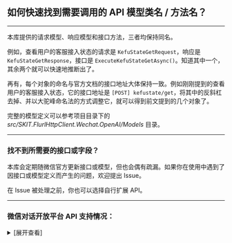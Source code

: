 ﻿## 如何快速找到需要调用的 API 模型类名 / 方法名？

---

本库提供的请求模型、响应模型和接口方法，三者均保持同名。

例如，查看用户的客服接入状态的请求是 `KefuStateGetRequest`，响应是 `KefuStateGetResponse`，接口是 `ExecuteKefuStateGetAsync()`。知道其中一个，其余两个就可以快速地推断出了。

再有，每个对象的命名与官方文档的接口地址大体保持一致。例如刚刚提到的查看用户的客服接入状态，它的接口地址是 `[POST] kefustate/get`，将其中的反斜杠去掉、并以大驼峰命名法的方式调整它，就可以得到前文提到的几个对象了。

完整的模型定义可以参考项目目录下的 _src/SKIT.FlurlHttpClient.Wechat.OpenAI/Models_ 目录。

---

### 找不到所需要的接口或字段？

本库会定期随微信官方更新接口或模型，但也会偶有疏漏。如果你在使用中遇到了因接口或模型定义而产生的问题，欢迎提出 Issue。

在 Issue 被处理之前，你也可以选择自行扩展 API。

---

### 微信对话开放平台 API 支持情况：

<details>

<summary>[展开查看]</summary>

|     |        微信 API         |    所属客户端    | 备注 |
| :-: | :---------------------: | :--------------: | :--: |
|  √  |    获取 AccessToken     |      OpenAI      |      |
|  √  |       机器人配置        | OpenAI & Chatbot |      |
|  √  |   机器人对话/智能对话   | OpenAI & Chatbot |      |
|  √  |     第三方客服接入      |     Chatbot      |      |
|  √  | 公众号、小程序、H5 绑定 |     Chatbot      |      |

</details>
